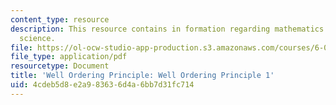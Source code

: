 ```yaml
---
content_type: resource
description: This resource contains in formation regarding mathematics for computer
  science.
file: https://ol-ocw-studio-app-production.s3.amazonaws.com/courses/6-042j-mathematics-for-computer-science-spring-2015/4cdeb5d8e2a983636d4a6bb7d31fc714_MIT6_042JS16_WellOrdering1.pdf
file_type: application/pdf
resourcetype: Document
title: 'Well Ordering Principle: Well Ordering Principle 1'
uid: 4cdeb5d8-e2a9-8363-6d4a-6bb7d31fc714
---
```

